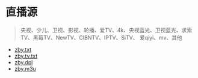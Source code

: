# 直播源
> 央视、少儿、卫视、影视、轮播、爱TV、4k、央视蓝光、卫视蓝光、求索TV、黑莓TV、NewTV、CIBNTV、IPTV、SiTV、 爱qiyi、mv、其他

- [zby.txt][txt]
- [zby.tv.txt][tv.txt]
- [zby.dpl][dpl]
- [zby.m3u][m3u]

[txt]: https://bzxg-space.github.io/zby/zby.txt
[tv.txt]: https://bzxg-space.github.io/zby/zby.tv.txt
[dpl]: https://bzxg-space.github.io/zby/zby.dpl
[m3u]: https://bzxg-space.github.io/zby/zby.m3u

